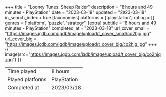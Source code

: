 +++
title = "Looney Tunes: Sheep Raider"
description = "8 hours and 49 minutes - PlayStation"
date = "2023-03-18"
updated = "2023-03-18"
in_search_index = true
[taxonomies]
platforms = ['playstation']
rating = []
genres = ['platform', 'puzzle', 'strategy']
[extra]
subtitle = "8 hours and 49 minutes - PlayStation"
completed_at = "2023-03-18"
url_cover_small = "https://images.igdb.com/igdb/image/upload/t_cover_small/co2hjq.jpg"
url_cover_big = "https://images.igdb.com/igdb/image/upload/t_cover_big/co2hjq.jpg"
+++
{{ image(src="https://images.igdb.com/igdb/image/upload/t_cover_big/co2hjq.jpg") }}

|              |            |
| ------------ | ---------- |
| Time played  | 8 hours |
| Played platforms    | PlayStation |
| Completed at | 2023/03/18 |


